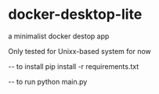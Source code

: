 # docker-desktop-lite
a minimalist docker destop app

Only tested for Unixx-based system for now


-- to install
pip install -r requirements.txt

-- to run 
python main.py
